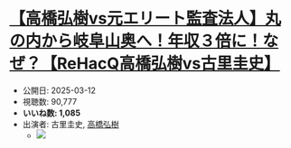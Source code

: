 # [【高橋弘樹vs元エリート監査法人】丸の内から岐阜山奥へ！年収３倍に！なぜ？【ReHacQ高橋弘樹vs古里圭史】](https://www.youtube.com/watch?v=9UhSnaoMw_E)
-   公開日: 2025-03-12
-   視聴数: 90,777
-   **いいね数: 1,085**
-   出演者: 古里圭史, [高橋弘樹](/rehacq_fan/people/高橋弘樹 "wikilink")
    - [![](https://img.youtube.com/vi/9UhSnaoMw_E/hqdefault.jpg)](https://www.youtube.com/watch?v=9UhSnaoMw_E)

